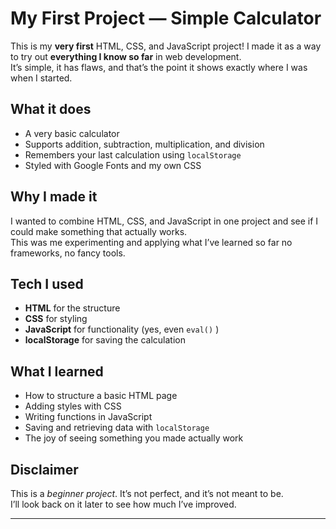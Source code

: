 # My First Project — Simple Calculator  

This is my **very first** HTML, CSS, and JavaScript project! 
I made it as a way to try out **everything I know so far** in web development.  
It’s simple, it has flaws, and that’s the point  it shows exactly where I was when I started.  

##  What it does
- A very basic calculator  
- Supports addition, subtraction, multiplication, and division  
- Remembers your last calculation using `localStorage`  
- Styled with Google Fonts and my own CSS

##  Why I made it
I wanted to combine HTML, CSS, and JavaScript in one project and see if I could make something that actually works.  
This was me experimenting and applying what I’ve learned so far no frameworks, no fancy tools.

##  Tech I used
- **HTML** for the structure
- **CSS** for styling  
- **JavaScript** for functionality (yes, even `eval()` )  
- **localStorage** for saving the calculation

##  What I learned
- How to structure a basic HTML page  
- Adding styles with CSS  
- Writing functions in JavaScript  
- Saving and retrieving data with `localStorage`  
- The joy of seeing something you made actually work 

##  Disclaimer
This is a *beginner project*. It’s not perfect, and it’s not meant to be.  
I’ll look back on it later to see how much I’ve improved.

---

